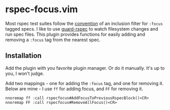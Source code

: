# rspec-focus.vim
Most rspec test suites follow the [convention](https://relishapp.com/rspec/rspec-core/docs/filtering/inclusion-filters) of an inclusion filter for `:focus` tagged specs. I like to use [guard-rspec](https://github.com/guard/guard-rspec) to watch filesystem changes and run spec files. This plugin provides functions for easily adding and removing a `:focus` tag from the nearest spec.

## Installation
Add the plugin with you favorite plugin manager. Or do it manually. It's up to you, I won't judge.

Add two mappings - one for adding the `:focus` tag, and one for removing it. Below are mine - I use `ff` for adding focus, and `FF` for removing it.
```
nnoremap ff :call rspecfocus#AddFocusToPreviousRspecBlock()<CR>
nnoremap FF :call rspecfocus#RemoveAllFocus()<CR>
```
